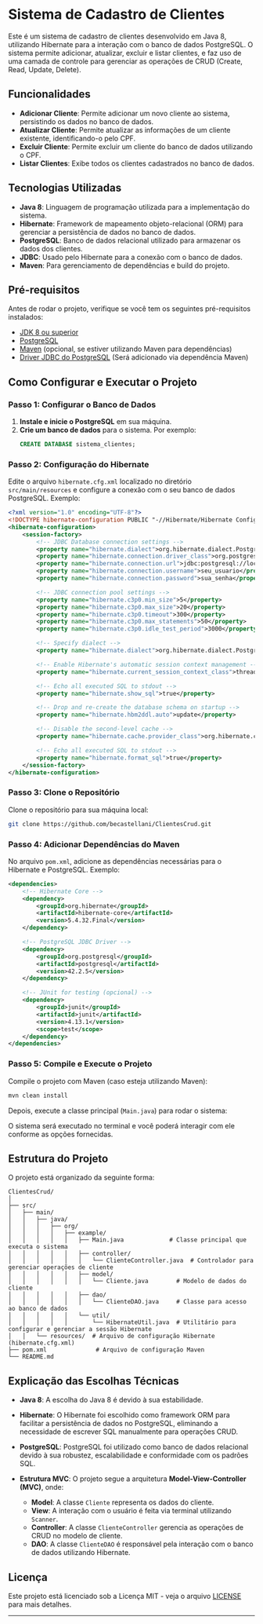 # Sistema de Cadastro de Clientes

Este é um sistema de cadastro de clientes desenvolvido em Java 8, utilizando Hibernate para a interação com o banco de dados PostgreSQL. O sistema permite adicionar, atualizar, excluir e listar clientes, e faz uso de uma camada de controle para gerenciar as operações de CRUD (Create, Read, Update, Delete).

## Funcionalidades

- **Adicionar Cliente**: Permite adicionar um novo cliente ao sistema, persistindo os dados no banco de dados.
- **Atualizar Cliente**: Permite atualizar as informações de um cliente existente, identificando-o pelo CPF.
- **Excluir Cliente**: Permite excluir um cliente do banco de dados utilizando o CPF.
- **Listar Clientes**: Exibe todos os clientes cadastrados no banco de dados.

## Tecnologias Utilizadas

- **Java 8**: Linguagem de programação utilizada para a implementação do sistema.
- **Hibernate**: Framework de mapeamento objeto-relacional (ORM) para gerenciar a persistência de dados no banco de dados.
- **PostgreSQL**: Banco de dados relacional utilizado para armazenar os dados dos clientes.
- **JDBC**: Usado pelo Hibernate para a conexão com o banco de dados.
- **Maven**: Para gerenciamento de dependências e build do projeto.

## Pré-requisitos

Antes de rodar o projeto, verifique se você tem os seguintes pré-requisitos instalados:

- [JDK 8 ou superior](https://www.oracle.com/java/technologies/javase-jdk8-downloads.html)
- [PostgreSQL](https://www.postgresql.org/download/)
- [Maven](https://maven.apache.org/) (opcional, se estiver utilizando Maven para dependências)
- [Driver JDBC do PostgreSQL](https://jdbc.postgresql.org/download.html) (Será adicionado via dependência Maven)

## Como Configurar e Executar o Projeto

### Passo 1: Configurar o Banco de Dados

1. **Instale e inicie o PostgreSQL** em sua máquina. 
2. **Crie um banco de dados** para o sistema. Por exemplo:
   ```sql
   CREATE DATABASE sistema_clientes;
   ```

### Passo 2: Configuração do Hibernate

Edite o arquivo `hibernate.cfg.xml` localizado no diretório `src/main/resources` e configure a conexão com o seu banco de dados PostgreSQL. Exemplo:

```xml
<?xml version="1.0" encoding="UTF-8"?>
<!DOCTYPE hibernate-configuration PUBLIC "-//Hibernate/Hibernate Configuration DTD 3.0//EN" "http://hibernate.sourceforge.net/hibernate-configuration-3.0.dtd">
<hibernate-configuration>
    <session-factory>
        <!-- JDBC Database connection settings -->
        <property name="hibernate.dialect">org.hibernate.dialect.PostgreSQLDialect</property>
        <property name="hibernate.connection.driver_class">org.postgresql.Driver</property>
        <property name="hibernate.connection.url">jdbc:postgresql://localhost:5432/sistema_clientes</property>
        <property name="hibernate.connection.username">seu_usuario</property>
        <property name="hibernate.connection.password">sua_senha</property>

        <!-- JDBC connection pool settings -->
        <property name="hibernate.c3p0.min_size">5</property>
        <property name="hibernate.c3p0.max_size">20</property>
        <property name="hibernate.c3p0.timeout">300</property>
        <property name="hibernate.c3p0.max_statements">50</property>
        <property name="hibernate.c3p0.idle_test_period">3000</property>

        <!-- Specify dialect -->
        <property name="hibernate.dialect">org.hibernate.dialect.PostgreSQLDialect</property>

        <!-- Enable Hibernate's automatic session context management -->
        <property name="hibernate.current_session_context_class">thread</property>

        <!-- Echo all executed SQL to stdout -->
        <property name="hibernate.show_sql">true</property>

        <!-- Drop and re-create the database schema on startup -->
        <property name="hibernate.hbm2ddl.auto">update</property>

        <!-- Disable the second-level cache -->
        <property name="hibernate.cache.provider_class">org.hibernate.cache.NoCacheProvider</property>

        <!-- Echo all executed SQL to stdout -->
        <property name="hibernate.format_sql">true</property>
    </session-factory>
</hibernate-configuration>
```

### Passo 3: Clone o Repositório

Clone o repositório para sua máquina local:

```bash
git clone https://github.com/becastellani/ClientesCrud.git
```

### Passo 4: Adicionar Dependências do Maven

No arquivo `pom.xml`, adicione as dependências necessárias para o Hibernate e PostgreSQL. Exemplo:

```xml
<dependencies>
    <!-- Hibernate Core -->
    <dependency>
        <groupId>org.hibernate</groupId>
        <artifactId>hibernate-core</artifactId>
        <version>5.4.32.Final</version>
    </dependency>

    <!-- PostgreSQL JDBC Driver -->
    <dependency>
        <groupId>org.postgresql</groupId>
        <artifactId>postgresql</artifactId>
        <version>42.2.5</version>
    </dependency>

    <!-- JUnit for testing (opcional) -->
    <dependency>
        <groupId>junit</groupId>
        <artifactId>junit</artifactId>
        <version>4.13.1</version>
        <scope>test</scope>
    </dependency>
</dependencies>
```

### Passo 5: Compile e Execute o Projeto

Compile o projeto com Maven (caso esteja utilizando Maven):

```bash
mvn clean install
```

Depois, execute a classe principal (`Main.java`) para rodar o sistema:

O sistema será executado no terminal e você poderá interagir com ele conforme as opções fornecidas.

## Estrutura do Projeto

O projeto está organizado da seguinte forma:

```
ClientesCrud/
│
├── src/
│   ├── main/
│   │   ├── java/
│   │   │   ├── org/
│   │   │   │   ├── example/
│   │   │   │   │   ├── Main.java             # Classe principal que executa o sistema
│   │   │   │   │   ├── controller/
│   │   │   │   │   │   └── ClienteController.java  # Controlador para gerenciar operações de cliente
│   │   │   │   │   ├── model/
│   │   │   │   │   │   └── Cliente.java        # Modelo de dados do cliente
│   │   │   │   │   ├── dao/
│   │   │   │   │   │   └── ClienteDAO.java     # Classe para acesso ao banco de dados
│   │   │   │   │   └── util/
│   │   │   │   │       └── HibernateUtil.java  # Utilitário para configurar e gerenciar a sessão Hibernate
│   │   └── resources/  # Arquivo de configuração Hibernate (hibernate.cfg.xml)
├── pom.xml              # Arquivo de configuração Maven
└── README.md           
```

## Explicação das Escolhas Técnicas

- **Java 8**: A escolha do Java 8 é devido à sua estabilidade.
  
- **Hibernate**: O Hibernate foi escolhido como framework ORM para facilitar a persistência de dados no PostgreSQL, eliminando a necessidade de escrever SQL manualmente para operações CRUD.

- **PostgreSQL**: PostgreSQL foi utilizado como banco de dados relacional devido à sua robustez, escalabilidade e conformidade com os padrões SQL.

- **Estrutura MVC**: O projeto segue a arquitetura **Model-View-Controller (MVC)**, onde:
  - **Model**: A classe `Cliente` representa os dados do cliente.
  - **View**: A interação com o usuário é feita via terminal utilizando `Scanner`.
  - **Controller**: A classe `ClienteController` gerencia as operações de CRUD no modelo de cliente.
  - **DAO**: A classe `ClienteDAO` é responsável pela interação com o banco de dados utilizando Hibernate.


## Licença

Este projeto está licenciado sob a Licença MIT - veja o arquivo [LICENSE](LICENSE) para mais detalhes.

---
